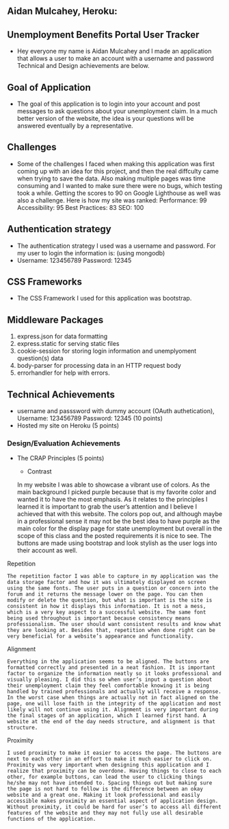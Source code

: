 ## Aidan Mulcahey, Heroku: 

## Unemployment Benefits Portal User Tracker 
- Hey everyone my name is Aidan Mulcahey and I made an application that allows a user to make an account with a username and password Technical and Design achievements are below. 

## Goal of Application 
- The goal of this application is to login into your account and post messages to ask questions about your unemployment claim. In a much better version of the website, the idea is your questions will be answered eventually by a representative. 

## Challenges
- Some of the challenges I faced when making this application was first coming up with an idea for this project, and then the real diffculty came when trying to save the data. Also making multiple pages was time consuming and I wanted to make sure there were no bugs, which testing took a while. Getting the scores to 90 on Google Lighthouse as well was also a challenge. Here is how my site was ranked: 
    Performance: 99
    Accessibility: 95
    Best Practices: 83
    SEO: 100

## Authentication strategy 
- The authentication strategy I used was a username and password. For my user to login the information is: (using mongodb)
- Username: 123456789 Password: 12345

## CSS Frameworks 
- The CSS Framework I used for this application was bootstrap. 

## Middleware Packages 
1. express.json for data formatting 
2. express.static for serving static files 
3. cookie-session for storing login information and unemplyoment question(s) data
4. body-parser for processing data in an HTTP request body 
5. errorhandler for help with errors. 

## Technical Achievements 
- username and passsword with dummy account (OAuth authetication), Username: 123456789 Password: 12345 (10 points)
- Hosted my site on Heroku (5 points)

### Design/Evaluation Achievements 
- The CRAP Principles (5 points)
    - Contrast 

	In my website I was able to showcase a vibrant use of colors. As the main background I picked purple because that is my favorite color and wanted it to have the most emphasis. As it relates to the principles I learned it is important to grab the user’s attention and I believe I achieved that with this website. The colors pop out, and although maybe in a professional sense it may not be the best idea to have purple as the main color for the display page for state unemployment but overall in the scope of this class and the posted requirements it is nice to see. The buttons are made using bootstrap and look stylish as the user logs into their account as well. 

Repetition 

	The repetition factor I was able to capture in my application was the data storage factor and how it was ultimately displayed on screen using the same fonts. The user puts in a question or concern into the forum and it returns the message lower on the page. You can then modify or delete the question, but what is important is the site is consistent in how it displays this information. It is not a mess, which is a very key aspect to a successful website. The same font being used throughout is important because consistency means professionalism. The user should want consistent results and know what they are looking at. Besides that, repetition when done right can be very beneficial for a website’s appearance and functionality. 

Alignment 
	
	Everything in the application seems to be aligned. The buttons are formatted correctly and presented in a neat fashion. It is important factor to organize the information neatly so it looks professional and visually pleasing. I did this so when user’s input a question about their unemployment claim they feel comfortable knowing it is being handled by trained professionals and actually will receive a response. In the worst case when things are actually not in fact aligned on the page, one will lose faith in the integrity of the application and most likely will not continue using it. Alignment is very important during the final stages of an application, which I learned first hand. A website at the end of the day needs structure, and alignment is that structure. 

Proximity 

	I used proximity to make it easier to access the page. The buttons are next to each other in an effort to make it much easier to click on. Proximity was very important when designing this application and I realize that proximity can be overdone. Having things to close to each other, for example buttons, can lead the user to clicking things he/she may not have intended to. Spacing things out but making sure the page is not hard to follow is the difference between an okay website and a great one. Making it look professional and easily accessible makes proximity an essential aspect of application design. Without proximity, it could be hard for user’s to access all different features of the website and they may not fully use all desirable functions of the application. 


